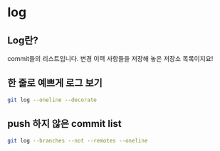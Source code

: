 # log

## Log란?

commit들의 리스트입니다. 변경 이력 사항들을 저장해 놓은 저장소 목록이지요!

## 한 줄로 예쁘게 로그 보기

```bash
git log --oneline --decorate
```

## push 하지 않은 commit list

```bash
git log --branches --not --remotes --oneline
```



